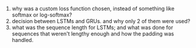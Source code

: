 <ol>
<li>why was a custom loss function chosen, instead of something like softmax or log-softmax?</li>
<li>decision between LSTMs and GRUs. and why only 2 of them were used?</li>
<li>what was the sequence length for LSTMs; and what was done for sequences that weren't lengthy enough and how the padding was handled.</li>
<!--
<li></li>
<li></li>
-->
</ol>
